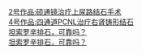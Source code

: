   
[2号作品:硕通镜治疗上尿路结石手术](http://www.dianyue.me/archives/565/4tt3chbtl822e8jd/)  
[4号作品:四通道PCNL治疗右肾铸形结石](http://www.dianyue.me/archives/642/v6279f788kmg0sjx/)  
[坦索罗辛排石，可靠吗？](http://www.dianyue.me/archives/754/7q8bjrjvhg2240us/)  
[坦索罗辛排石，可靠吗？](http://www.dianyue.me/archives/756/75lda7mc7ij7pugu/)